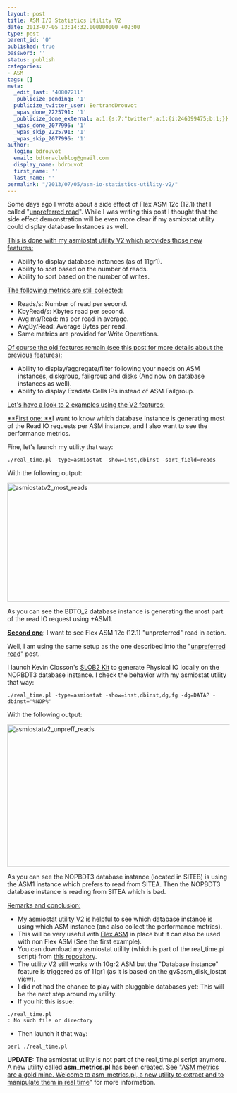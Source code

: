 ```yaml
---
layout: post
title: ASM I/O Statistics Utility V2
date: 2013-07-05 13:14:32.000000000 +02:00
type: post
parent_id: '0'
published: true
password: ''
status: publish
categories:
- ASM
tags: []
meta:
  _edit_last: '40807211'
  _publicize_pending: '1'
  publicize_twitter_user: BertrandDrouvot
  _wpas_done_2225791: '1'
  _publicize_done_external: a:1:{s:7:"twitter";a:1:{i:246399475;b:1;}}
  _wpas_done_2077996: '1'
  _wpas_skip_2225791: '1'
  _wpas_skip_2077996: '1'
author:
  login: bdrouvot
  email: bdtoracleblog@gmail.com
  display_name: bdrouvot
  first_name: ''
  last_name: ''
permalink: "/2013/07/05/asm-io-statistics-utility-v2/"
---
```


Some days ago I wrote about a side effect of Flex ASM 12c (12.1) that I called "[unpreferred read](http://bdrouvot.wordpress.com/2013/07/02/flex-asm-12c-12-1-and-extended-rac-be-careful-to-unpreferred-read/ "Flex ASM 12c (12.1) and Extended Rac: be careful to “unpreferred” read !")". While I was writing this post I thought that the side effect demonstration will be even more clear if my asmiostat utility could display database Instances as well.

<span style="text-decoration:underline;">This is done with my asmiostat utility V2 which provides those new features:</span>

-   Ability to display database instances (as of 11gr1).
-   Ability to sort based on the number of reads.
-   Ability to sort based on the number of writes.

<span style="text-decoration:underline;">The following metrics are still collected:</span>

-   Reads/s: Number of read per second.
-   KbyRead/s: Kbytes read per second.
-   Avg ms/Read: ms per read in average.
-   AvgBy/Read: Average Bytes per read.
-   Same metrics are provided for Write Operations.

<span style="text-decoration:underline;">Of course the old features remain (see [this post](http://bdrouvot.wordpress.com/2013/02/15/asm-io-statistics-utility/ "ASM I/O Statistics Utility") for more details about the previous features):</span>

-   Ability to display/aggregate/filter following your needs on ASM instances, diskgroup, failgroup and disks (And now on database instances as well).
-   Ability to display Exadata Cells IPs instead of ASM Failgroup.

<span style="text-decoration:underline;">Let's have a look to 2 examples using the V2 features:</span>

<span style="text-decoration:underline;">**First one: **</span>I want to know which database Instance is generating most of the Read IO requests per ASM instance, and I also want to see the performance metrics.

Fine, let's launch my utility that way:

    ./real_time.pl -type=asmiostat -show=inst,dbinst -sort_field=reads

With the following output:

[<img src="%7B%7B%20site.baseurl%20%7D%7D/assets/images/asmiostatv2_most_reads.png" class="aligncenter size-full wp-image-1189" width="620" height="269" alt="asmiostatv2_most_reads" />](http://bdrouvot.files.wordpress.com/2013/07/asmiostatv2_most_reads.png)

As you can see the BDTO\_2 database instance is generating the most part of the read IO request using +ASM1.

<span style="text-decoration:underline;">**Second one**</span>: I want to see Flex ASM 12c (12.1) "unpreferred" read in action.

Well, I am using the same setup as the one described into the "[unpreferred read](http://bdrouvot.wordpress.com/2013/07/02/flex-asm-12c-12-1-and-extended-rac-be-careful-to-unpreferred-read/ "Flex ASM 12c (12.1) and Extended Rac: be careful to “unpreferred” read !")" post.

I launch Kevin Closson's [SLOB2 Kit](http://kevinclosson.wordpress.com/2013/05/02/slob-2-a-significant-update-links-are-here/) to generate Physical IO locally on the NOPBDT3 database instance. I check the behavior with my asmiostat utility that way:

    ./real_time.pl -type=asmiostat -show=inst,dbinst,dg,fg -dg=DATAP -dbinst='%NOP%'

With the following output:

[<img src="%7B%7B%20site.baseurl%20%7D%7D/assets/images/asmiostatv2_unpreff_reads.png" class="aligncenter size-full wp-image-1190" width="620" height="323" alt="asmiostatv2_unpreff_reads" />](http://bdrouvot.files.wordpress.com/2013/07/asmiostatv2_unpreff_reads.png)

As you can see the NOPBDT3 database instance (located in SITEB) is using the ASM1 instance which prefers to read from SITEA. Then the NOPBDT3 database instance is reading from SITEA which is bad.

<span style="text-decoration:underline;">Remarks and conclusion:</span>

-   My asmiostat utility V2 is helpful to see which database instance is using which ASM instance (and also collect the performance metrics).
-   This will be very useful with [Flex ASM](http://www.oracle.com/technetwork/products/cloud-storage/oracle-12c-asm-overview-1965430.pdf) in place but it can also be used with non Flex ASM (See the first example).
-   You can download my asmiostat utility (which is part of the real\_time.pl script) from [this repository](https://docs.google.com/folder/d/0B7Jf_4JdsptpRHdyOWk1VTdUdEU/edit).
-   The utility V2 still works with 10gr2 ASM but the "Database instance" feature is triggered as of 11gr1 (as it is based on the gv$asm\_disk\_iostat view).
-   I did not had the chance to play with pluggable databases yet: This will be the next step around my utility.
-   If you hit this issue:

<!-- -->

    ./real_time.pl 
    : No such file or directory

-   Then launch it that way:

<!-- -->

    perl ./real_time.pl

**UPDATE:** The asmiostat utility is not part of the real\_time.pl script anymore. A new utility called **asm\_metrics.pl** has been created. See "[ASM metrics are a gold mine. Welcome to asm\_metrics.pl, a new utility to extract and to manipulate them in real time](http://bdrouvot.wordpress.com/2013/10/04/asm-metrics-are-a-gold-mine-welcome-to-asm_metrics-pl-a-new-utility-to-extract-and-to-manipulate-them-in-real-time/ "ASM metrics are a gold mine. Welcome to asm_metrics.pl, a new utility to extract and to manipulate them in real time")" for more information.

